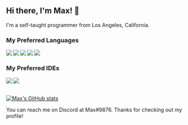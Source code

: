 ## Hi there, I'm Max! 👋

I'm a self-taught programmer from Los Angeles, California.

### My Preferred Languages
<img align="left" src="https://img.icons8.com/color/48/000000/java-coffee-cup-logo--v2.png"/> 
<img align="left" src="https://img.icons8.com/color/48/000000/javascript--v1.png"/> 
<img align="left" src="https://img.icons8.com/color/48/000000/nodejs.png"/> 
<img align="left" src="https://img.icons8.com/color/48/000000/html-5--v1.png"/> 
<img align="left" src="https://img.icons8.com/color/48/000000/css3.png"/> 
</br>

### My Preferred IDEs
<img align="left" src="https://img.icons8.com/color/48/000000/intellij-idea.png"/>
<img align="left" src="https://img.icons8.com/color/48/000000/webstorm.png"/>
</br>
</br>

[![Max's GitHub stats](https://github-readme-stats.vercel.app/api?username=exejar&show_icons=true&theme=radical)](https://github.com/anuraghazra/github-readme-stats)

You can reach me on Discord at Max#9876. Thanks for checking out my profile!
